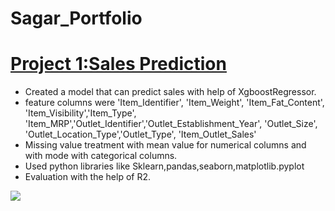 # Sagar_Portfolio


# [Project 1:Sales Prediction](https://github.com/sagarpatiler/machine_learning/blob/main/Sales_Prediction.ipynb) 
* Created a model that can predict sales with help of XgboostRegressor.
* feature columns were 'Item_Identifier', 'Item_Weight', 'Item_Fat_Content', 'Item_Visibility','Item_Type', 'Item_MRP','Outlet_Identifier','Outlet_Establishment_Year', 'Outlet_Size', 'Outlet_Location_Type','Outlet_Type', 'Item_Outlet_Sales'
* Missing value treatment with mean value for numerical columns and with mode with categorical columns.
* Used python libraries like Sklearn,pandas,seaborn,matplotlib.pyplot
* Evaluation with the help of R2.

![](![image](https://user-images.githubusercontent.com/115975748/206369806-65286bc0-96d2-4a27-9b8b-e87a106d6d17.png))

